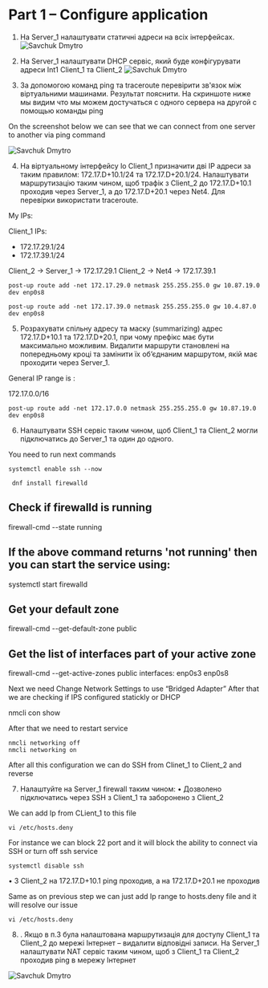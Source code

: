 # Part 1 – Configure application

1. На Server_1 налаштувати статичні адреси на всіх інтерфейсах.
![Savchuk Dmytro](1.jpg "Static addresses")

2. На Server_1 налаштувати DHCP сервіс, який буде конфігурувати адреси Int1 Client_1 та Client_2
![Savchuk Dmytro](2.jpg "DHCP")

3.	 За допомогою команд ping та traceroute перевірити зв'язок між віртуальними машинами. Результат пояснити.
На скриншоте ниже мы видим что мы можем достучаться с одного сервера на другой с помощью команды ping

On the screenshot below we can see that we can connect from one server to another via ping command

![Savchuk Dmytro](3.jpg "Ping")

4.	На віртуальному інтерфейсу lo Client_1 призначити дві ІР адреси за таким правилом: 172.17.D+10.1/24 та 172.17.D+20.1/24. Налаштувати маршрутизацію таким чином, щоб трафік з Client_2 до 172.17.D+10.1 проходив через Server_1, а до 172.17.D+20.1 через Net4. Для перевірки використати traceroute.

My IPs: 

Client_1 IPs: 
- 172.17.29.1/24
- 172.17.39.1/24

Client_2 -> Server_1 -> 172.17.29.1
Client_2 ->   Net4   -> 172.17.39.1

```
post-up route add -net 172.17.29.0 netmask 255.255.255.0 gw 10.87.19.0 dev enp0s8

post-up route add -net 172.17.39.0 netmask 255.255.255.0 gw 10.4.87.0 dev enp0s8
```

5. Розрахувати спільну адресу та маску (summarizing) адрес 172.17.D+10.1 та 172.17.D+20.1, при чому префікс має бути максимально можливим. Видалити маршрути становлені на попередньому кроці та замінити їх об’єднаним маршрутом, якій має проходити через Server_1.

General IP range is : 

172.17.0.0/16

```
post-up route add -net 172.17.0.0 netmask 255.255.255.0 gw 10.87.19.0 dev enp0s8
```

6. Налаштувати SSH сервіс таким чином, щоб Client_1 та Client_2 могли підключатись до Server_1 та один до одного.

You need to run next commands 

```
systemctl enable ssh --now
```

```
 dnf install firewalld
```

## Check if firewalld is running
firewall-cmd --state
running

## If the above command returns 'not running' then you can start the service using:
systemctl start firewalld

## Get your default zone
firewall-cmd --get-default-zone
public

## Get the list of interfaces part of your active zone
firewall-cmd --get-active-zones
public
  interfaces: enp0s3 enp0s8

Next we need Change Network Settings to use “Bridged Adapter”
After that we are checking if IPS configured statickly or DHCP

nmcli con show

After that we need to restart service 
```
nmcli networking off
nmcli networking on
```

After all this configuration we can do SSH from Clinet_1 to Client_2  and reverse 

7. Налаштуйте на Server_1 firewall таким чином:
  • Дозволено підключатись через SSH з Client_1 та заборонено з Client_2
  
  We can add Ip from CLient_1 to this file 
  ```
  vi /etc/hosts.deny 
  ```
  
  For instance we can block 22 port and it will block the ability to connect via SSH or turn off ssh service 
  ```
  systemctl disable ssh
  ```

  • З Client_2 на 172.17.D+10.1 ping проходив, а на 172.17.D+20.1 не проходив
  
  Same as on previous step we can just add Ip range to hosts.deny file and it will resolve our issue
  ```
  vi /etc/hosts.deny 
  ```
8. . Якщо в п.3 була налаштована маршрутизація для доступу Client_1 та Client_2 до мережі Інтернет – видалити відповідні записи. На Server_1 налаштувати NAT сервіс таким чином, щоб з Client_1 та Client_2 проходив ping в мережу Інтернет

![Savchuk Dmytro](8.png "NAT")
